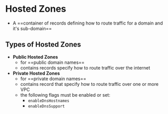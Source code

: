
# Hosted Zones

- A ==container of records defining how to route traffic for a domain and it's sub-domain==

## Types of Hosted Zones

- **Public Hosted Zones**
	- for ==public domain names==
	- contains records specify how to route traffic over the internet
- **Private Hosted Zones**
	- for ==private domain names==
	- contains record that specify how to route traffic over one or more VPC
	- the following flags must be enabled or set:
		- `enableDnsHostnames`
		- `enableDnsSupport`
